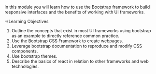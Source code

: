 In this module you will learn how to use the Bootstrap framework to build responsive interfaces and the benefits of working with UI frameworks.

=>Learning Objectives

1) Outline the concepts that exist in most UI frameworks using bootstrap as an example to directly reference common practice.
2) Use the Bootstrap CSS Framework to create webpages.
3) Leverage bootstrap documentation to reproduce and modify CSS components.
4) Use bootstrap themes.
5) Describe the basics of react in relation to other frameworks and web technologies.
